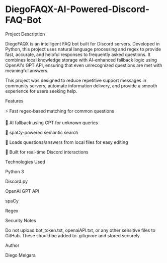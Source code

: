 # DiegoFAQX-AI-Powered-Discord-FAQ-Bot

Project Description

DiegoFAQX is an intelligent FAQ bot built for Discord servers. Developed in Python, this project uses natural language processing and regex to provide fast, accurate, and helpful responses to frequently asked questions. It combines local knowledge storage with AI-enhanced fallback logic using OpenAI's GPT API, ensuring that even unrecognized questions are met with meaningful answers.

This project was designed to reduce repetitive support messages in community servers, automate information delivery, and provide a smooth experience for users seeking help.

Features

⚡ Fast regex-based matching for common questions

🤖 AI fallback using GPT for unknown queries

🧠 spaCy-powered semantic search

💾 Loads questions/answers from local files for easy editing

📡 Built for real-time Discord interactions

Technologies Used

Python 3

Discord.py

OpenAI GPT API

spaCy

Regex

Security Notes

Do not upload bot_token.txt, openaiAPI.txt, or any other sensitive files to GitHub. These should be added to .gitignore and stored securely.

Author

Diego Melgara
